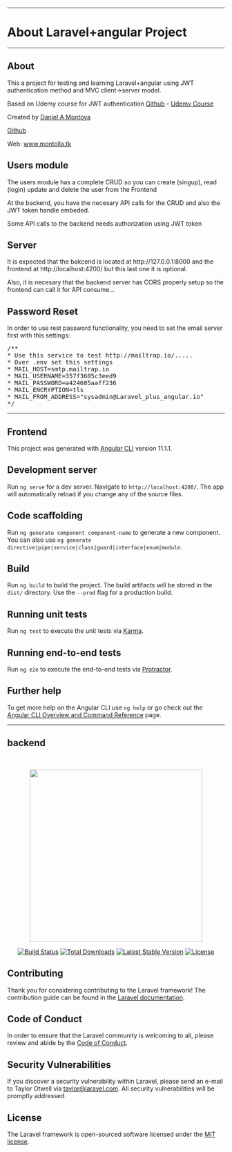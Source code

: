 <hr>
<h1>About Laravel+angular Project</h1>
<hr>

<h2>About</h2>
<p>This a project for testing and learning Laravel+angular using JWT authentication method and MVC client->server model.</p>

<p>Based on Udemy course for JWT authentication <a href="https://github.com/bitfumes/laravel-angular-authentication">Github</a> - <a href="https://www.udemy.com/course/angular-laravel-single-page-app-with-authentication-and-password-reset/">Udemy Course</a> </p>

<p>Created by <a href="https://www.linkedin.com/in/damh/">Daniel A Montoya </a></p>
<p><a href="https://github.com/montolla/laravel-angular-authentication">Github</a></p>
<p>Web: <a href=" www.montolla.tk">www.montolla.tk</a></p>

<h2>Users module</h2>

<p>The users module has a complete CRUD so you can create (singup), read (login) update and delete the user from the Frontend</p>

<p>At the backend, you have the necesary API calls for the CRUD and also the JWT token handle embeded.</p>

<p>Some API calls to the backend needs authorization using JWT token</p>

<h2>Server</h2>

<p>It is expected that the bakcend is located at http://127.0.0.1:8000 and the frontend at http://localhost:4200/ but this last one it is optional.</p>

<p>Also, it is necesary that the backend server has CORS properly setup so the frontend can call it for API consume...</p>

<h2>Password Reset</h2>
In order to use rest password functionality, you need to set the email server first with this settings:
<pre>
/**
* Use this service to test http://mailtrap.io/.....
* Over .env set this settings
* MAIL_HOST=smtp.mailtrap.io
* MAIL_USERNAME=357f3605c3eed9
* MAIL_PASSWORD=a424605aaff236
* MAIL_ENCRYPTION=tls
* MAIL_FROM_ADDRESS="sysadmin@Laravel_plus_angular.io"
*/
</pre>

<hr>

<h2>Frontend</h2>

This project was generated with [Angular CLI](https://github.com/angular/angular-cli) version 11.1.1.

## Development server

Run `ng serve` for a dev server. Navigate to `http://localhost:4200/`. The app will automatically reload if you change any of the source files.

## Code scaffolding

Run `ng generate component component-name` to generate a new component. You can also use `ng generate directive|pipe|service|class|guard|interface|enum|module`.

## Build

Run `ng build` to build the project. The build artifacts will be stored in the `dist/` directory. Use the `--prod` flag for a production build.

## Running unit tests

Run `ng test` to execute the unit tests via [Karma](https://karma-runner.github.io).

## Running end-to-end tests

Run `ng e2e` to execute the end-to-end tests via [Protractor](http://www.protractortest.org/).

## Further help

To get more help on the Angular CLI use `ng help` or go check out the [Angular CLI Overview and Command Reference](https://angular.io/cli) page.

<hr>

<h2>backend</h2>

<p><br><p>
<p align="center"><a href="https://laravel.com" target="_blank"><img src="https://raw.githubusercontent.com/laravel/art/master/logo-lockup/5%20SVG/2%20CMYK/1%20Full%20Color/laravel-logolockup-cmyk-red.svg" width="400"></a></p>

<p align="center">
<a href="https://travis-ci.org/laravel/framework"><img src="https://travis-ci.org/laravel/framework.svg" alt="Build Status"></a>
<a href="https://packagist.org/packages/laravel/framework"><img src="https://img.shields.io/packagist/dt/laravel/framework" alt="Total Downloads"></a>
<a href="https://packagist.org/packages/laravel/framework"><img src="https://img.shields.io/packagist/v/laravel/framework" alt="Latest Stable Version"></a>
<a href="https://packagist.org/packages/laravel/framework"><img src="https://img.shields.io/packagist/l/laravel/framework" alt="License"></a>
</p>

## Contributing

Thank you for considering contributing to the Laravel framework! The contribution guide can be found in the [Laravel documentation](https://laravel.com/docs/contributions).

## Code of Conduct

In order to ensure that the Laravel community is welcoming to all, please review and abide by the [Code of Conduct](https://laravel.com/docs/contributions#code-of-conduct).

## Security Vulnerabilities

If you discover a security vulnerability within Laravel, please send an e-mail to Taylor Otwell via [taylor@laravel.com](mailto:taylor@laravel.com). All security vulnerabilities will be promptly addressed.

## License

The Laravel framework is open-sourced software licensed under the [MIT license](https://opensource.org/licenses/MIT).
